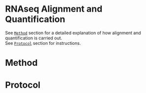 # RNAseq Alignment and Quantification

See [`Method`](#Method) section for a detailed explanation of how alignment and quantification is carried out.    
See [`Protocol`](#Protocol) section for instructions.    


# Method

# Protocol


